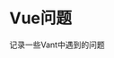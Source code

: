 <!--
 * @Author: laidz laidz@yelinked.com
 * @Date: 2024-08-28 10:56:15
 * @LastEditors: laidz laidz@yelinked.com
 * @LastEditTime: 2024-08-28 10:56:32
 * @Description: 
-->
# Vue问题

记录一些Vant中遇到的问题